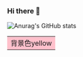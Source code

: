
  
### Hi there 👋

![Anurag's GitHub stats](https://github-readme-stats.vercel.app/api?username=aeon20071&show_icons=true&title_color=0F4475&text_color=ADADAD&bg_color=EFF0F4&icon_color=4D8FF5&hide_border=true&locale=cn)

<table><tr><td bgcolor=pink>背景色yellow</td></tr></table>

<!--
**aeon20071/aeon20071** is a ✨ _special_ ✨ repository because its `README.md` (this file) appears on your GitHub profile.

Here are some ideas to get you started:

- 🔭 I’m currently working on ...
- 🌱 I’m currently learning ...
- 👯 I’m looking to collaborate on ...
- 🤔 I’m looking for help with ...
- 💬 Ask me about ...
- 📫 How to reach me: ...
- 😄 Pronouns: ...
- ⚡ Fun fact: ...
-->
